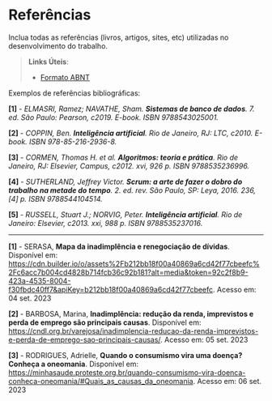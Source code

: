 # Referências

Inclua todas as referências (livros, artigos, sites, etc) utilizadas no desenvolvimento do trabalho.

> **Links Úteis**:
> - [Formato ABNT](https://www.normastecnicas.com/referencias/)

Exemplos de referências bibliográficas:

**[1]** - _ELMASRI, Ramez; NAVATHE, Sham. **Sistemas de banco de dados**. 7. ed. São Paulo: Pearson, c2019. E-book. ISBN 9788543025001._

**[2]** - _COPPIN, Ben. **Inteligência artificial**. Rio de Janeiro, RJ: LTC, c2010. E-book. ISBN 978-85-216-2936-8._

**[3]** - _CORMEN, Thomas H. et al. **Algoritmos: teoria e prática**. Rio de Janeiro, RJ: Elsevier, Campus, c2012. xvi, 926 p. ISBN 9788535236996._

**[4]** - _SUTHERLAND, Jeffrey Victor. **Scrum: a arte de fazer o dobro do trabalho na metade do tempo**. 2. ed. rev. São Paulo, SP: Leya, 2016. 236, [4] p. ISBN 9788544104514._

**[5]** - _RUSSELL, Stuart J.; NORVIG, Peter. **Inteligência artificial**. Rio de Janeiro: Elsevier, c2013. xxi, 988 p. ISBN 9788535237016._

---

**[1]** - SERASA, **Mapa da inadimplência e renegociação de dívidas**. Disponível em: https://cdn.builder.io/o/assets%2Fb212bb18f00a40869a6cd42f77cbeefc%2Fc6acc7b004cd4828b714fcb36c92b181?alt=media&token=92c2f8b9-423a-4535-8004-f30fbdc40ff7&apiKey=b212bb18f00a40869a6cd42f77cbeefc. Acesso em: 04 set. 2023

**[2]** - BARBOSA, Marina, **Inadimplência: redução da renda, imprevistos e perda de emprego são principais causas**. Disponível em: https://cndl.org.br/varejosa/inadimplencia-reducao-da-renda-imprevistos-e-perda-de-emprego-sao-principais-causas/. Acesso em: 05 set. 2023

**[3]** - RODRIGUES, Adrielle, **Quando o consumismo vira uma doença? Conheça a oneomania**. Disponível em: https://minhasaude.proteste.org.br/quando-consumismo-vira-doenca-conheca-oneomania/#Quais_as_causas_da_oneomania. Acesso em: 06 set. 2023
